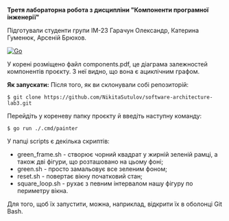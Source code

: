 **Третя лабораторна робота з дисципліни "Компоненти програмної інженерії"**

Підготували студенти групи ІМ-23 Гарачун Олександр, Катерина Гуменюк, Арсеній Брюхов.

[![Go](https://github.com/NikitaSutulov/software-architecture-lab3/actions/workflows/go.yml/badge.svg)](https://github.com/NikitaSutulov/software-architecture-lab3/actions/workflows/go.yml)

У корені розміщено файл components.pdf, це діаграма залежностей компонентів проєкту. З неї видно, що вона є ациклічним графом.

__Як запускати:__
Після того, як ви склонували собі репозиторій:
```
$ git clone https://github.com/NikitaSutulov/software-architecture-lab3.git
```
Перейдіть у кореневу папку проєкту й введіть наступну команду:
```
$ go run ./.cmd/painter
```

У папці scripts є декілька скриптів:
+ green_frame.sh - створює чорний квадрат у жирній зеленій рамці, а також дві фігури, що розташовано на цьому фоні;
+ green.sh - просто замальовує все зеленим фоном;
+ reset.sh - повертає вікну початковий стан;
+ square_loop.sh - рухає з певним інтервалом нашу фігуру по периметру вікна.

Для того, щоб їх запустити, можна, наприклад, відкрити їх в оболонці Git Bash.
